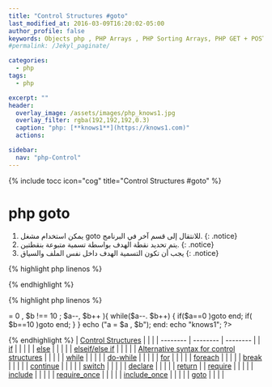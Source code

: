 ```yaml
---
title: "Control Structures #goto"
last_modified_at: 2016-03-09T16:20:02-05:00
author_profile: false
keywords: Objects php , PHP Arrays , PHP Sorting Arrays, PHP GET + POST + REQUEST,  Control Structures if , Control Structures else  endif , (while),  endwhile, , ,for, endfor, ,foreach, endforeach, switch, endswitch ,Control Structures foreach,goto
#permalink: /Jekyl_paginate/

categories:
  - php
tags:
  - php

excerpt: ""
header:
  overlay_image: /assets/images/php_knows1.jpg
  overlay_filter: rgba(192,192,192,0.3)
  caption: "php: [**knows1**](https://knows1.com)"
  actions:

sidebar:
  nav: "php-Control"
---
```

{% include tocc icon="cog" title="Control Structures #goto" %}

# php goto

1. يمكن استخدام مشغل goto للانتقال إلى قسم آخر في البرنامج.
{: .notice}
2. يتم تحديد نقطة الهدف بواسطة تسمية متبوعة بنقطتين.
{: .notice}
3. يجب أن تكون التسمية الهدف داخل نفس الملف والسياق
{: .notice}

{% highlight php linenos %}
<?php
goto knows1;
echo '1 2 3 ';

knows1:
echo '5 6 7';
?>
{% endhighlight %}

{% highlight php linenos %}
<?php
for ($a=10, $b=0;
$a >= 0 , $b !== 10 ;
$a--, $b++
){
while($a--. $b++) {
    if($a==0 )goto end;
       if( $b==10 )goto end;
  }  

}
echo ("a = $a , $b");
end:
echo "knows1";
?>
{% endhighlight %}
| [Control Structures](https://fragen.knows1.com/php/php-Control-Structures/) | | |
| -------- | -------- | -------- |
| [if](https://fragen.knows1.com/php/php-Control-Structures-if/) | | | |
| [else](https://fragen.knows1.com/php/php-Control-Structures-else/) | | | |
| [elseif/else if](https://fragen.knows1.com/php/php-Control-Structures-elseif/) | | | |
| [Alternative syntax for control structures](https://fragen.knows1.com/php/php-Control-Structures-Alternative/) | | | |
| [while](https://fragen.knows1.com/php/php-Control-Structures-while/) | | | |
| [do-while](https://fragen.knows1.com/php/php-Control-Structures-do-while/) | | | |
| [for](https://fragen.knows1.com/php/php-Control-Structures-for/) | | | |
| [foreach](https://fragen.knows1.com/php/php-Control-Structures-foreach/) | | | |
| [break](https://fragen.knows1.com/php/php-Control-Structures-break/) | | | |
| [continue](https://fragen.knows1.com/php/php-Control-Structures-continue/) | | | |
| [switch](https://fragen.knows1.com/php/php-Control-Structures-switch/) | | | |
| [declare](https://fragen.knows1.com/php/php-Control-Structures-declare/) | | | |
| [return](https://fragen.knows1.com/php/php-Control-Structures-return/) |
| [require](https://fragen.knows1.com/php/Include-Require/) | | | |
| [include](https://fragen.knows1.com/php/Include-Require/) | | | |
| [require_once](https://fragen.knows1.com/php/Include-Require/) | | | |
| [include_once](https://fragen.knows1.com/php/Include-Require/) | | | |
| [goto](https://fragen.knows1.com/php/php-Control-Structures-goto/) | | | |
